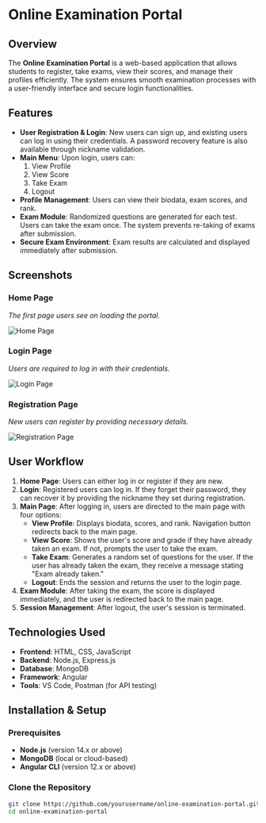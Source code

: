 # Online Examination Portal

## Overview
The **Online Examination Portal** is a web-based application that allows students to register, take exams, view their scores, and manage their profiles efficiently. The system ensures smooth examination processes with a user-friendly interface and secure login functionalities.

## Features
- **User Registration & Login**: New users can sign up, and existing users can log in using their credentials. A password recovery feature is also available through nickname validation.
- **Main Menu**: Upon login, users can:
  1. View Profile
  2. View Score
  3. Take Exam
  4. Logout
- **Profile Management**: Users can view their biodata, exam scores, and rank.
- **Exam Module**: Randomized questions are generated for each test. Users can take the exam once. The system prevents re-taking of exams after submission.
- **Secure Exam Environment**: Exam results are calculated and displayed immediately after submission.

## Screenshots

### Home Page
_The first page users see on loading the portal._

![Home Page](path_to_homepage_image)

### Login Page
_Users are required to log in with their credentials._

![Login Page](path_to_login_image)

### Registration Page
_New users can register by providing necessary details._

![Registration Page](path_to_registration_image)

## User Workflow

1. **Home Page**: Users can either log in or register if they are new.
2. **Login**: Registered users can log in. If they forget their password, they can recover it by providing the nickname they set during registration.
3. **Main Page**: After logging in, users are directed to the main page with four options:
   - **View Profile**: Displays biodata, scores, and rank. Navigation button redirects back to the main page.
   - **View Score**: Shows the user's score and grade if they have already taken an exam. If not, prompts the user to take the exam.
   - **Take Exam**: Generates a random set of questions for the user. If the user has already taken the exam, they receive a message stating "Exam already taken."
   - **Logout**: Ends the session and returns the user to the login page.
4. **Exam Module**: After taking the exam, the score is displayed immediately, and the user is redirected back to the main page.
5. **Session Management**: After logout, the user's session is terminated.

## Technologies Used
- **Frontend**: HTML, CSS, JavaScript
- **Backend**: Node.js, Express.js
- **Database**: MongoDB
- **Framework**: Angular
- **Tools**: VS Code, Postman (for API testing)

## Installation & Setup

### Prerequisites
- **Node.js** (version 14.x or above)
- **MongoDB** (local or cloud-based)
- **Angular CLI** (version 12.x or above)

### Clone the Repository
```bash
git clone https://github.com/yourusername/online-examination-portal.git
cd online-examination-portal

